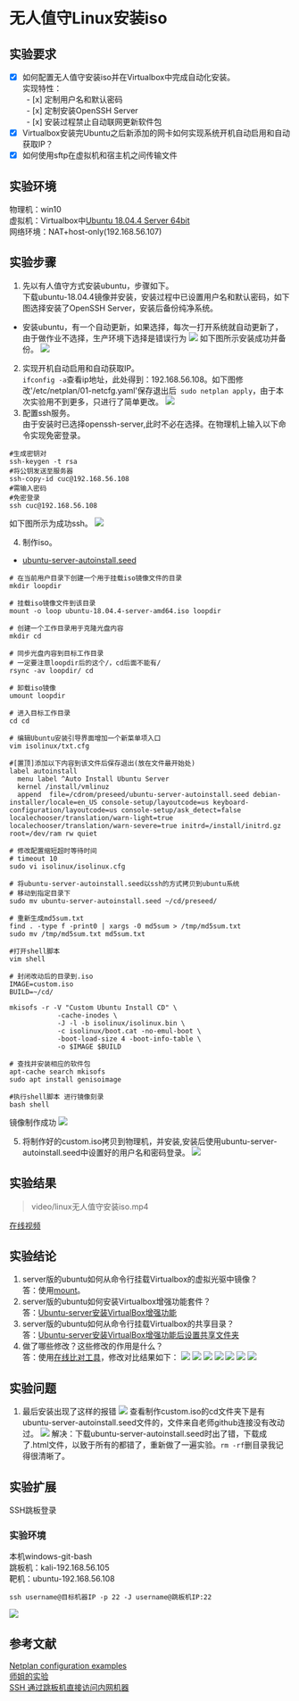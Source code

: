 # 无人值守Linux安装iso
## 实验要求
- [x] 如何配置无人值守安装iso并在Virtualbox中完成自动化安装。  
实现特性：  
&ensp;- [x] 定制用户名和默认密码  
&ensp;- [x] 定制安装OpenSSH Server  
&ensp;- [x] 安装过程禁止自动联网更新软件包
- [x] Virtualbox安装完Ubuntu之后新添加的网卡如何实现系统开机自动启用和自动获取IP？
- [x] 如何使用sftp在虚拟机和宿主机之间传输文件
## 实验环境
物理机：win10  
虚拟机：Virtualbox中[Ubuntu 18.04.4 Server 64bit](https://mirror.tuna.tsinghua.edu.cn/ubuntu-cdimage/releases/18.04/release/)   
网络环境：NAT+host-only(192.168.56.107)
## 实验步骤
1. 先以有人值守方式安装ubuntu，步骤如下。    
下载ubuntu-18.04.4镜像并安装，安装过程中已设置用户名和默认密码，如下图选择安装了OpenSSH Server，安装后备份纯净系统。
* 安装ubuntu，有一个自动更新，如果选择，每次一打开系统就自动更新了，由于做作业不选择，生产环境下选择是错误行为
![](images/openssh-choose.png)
如下图所示安装成功并备份。
![](images/userset.png)
2. 实现开机自动启用和自动获取IP。    
```ifconfig -a```查看ip地址，此处得到：192.168.56.108。如下图修改'/etc/netplan/01-netcfg.yaml'保存退出后``` sudo netplan apply```，由于本次实验用不到更多，只进行了简单更改。
![](images/dhcp-set.jpg)
3. 配置ssh服务。  
由于安装时已选择openssh-server,此时不必在选择。在物理机上输入以下命令实现免密登录。
```
#生成密钥对
ssh-keygen -t rsa
#将公钥发送至服务器
ssh-copy-id cuc@192.168.56.108
#需输入密码
#免密登录
ssh cuc@192.168.56.108
```
如下图所示为成功ssh。
![](images/ssh-ok.png)

4. 制作iso。
* [ubuntu-server-autoinstall.seed](https://github.com/c4pr1c3/LinuxSysAdmin/blob/master/exp/chap0x01/cd-rom/preseed/ubuntu-server-autoinstall.seed#L18)
```
# 在当前用户目录下创建一个用于挂载iso镜像文件的目录
mkdir loopdir

# 挂载iso镜像文件到该目录
mount -o loop ubuntu-18.04.4-server-amd64.iso loopdir

# 创建一个工作目录用于克隆光盘内容
mkdir cd
 
# 同步光盘内容到目标工作目录
# 一定要注意loopdir后的这个/，cd后面不能有/
rsync -av loopdir/ cd

# 卸载iso镜像
umount loopdir

# 进入目标工作目录
cd cd

# 编辑Ubuntu安装引导界面增加一个新菜单项入口
vim isolinux/txt.cfg

#[置顶]添加以下内容到该文件后保存退出(放在文件最开始处)
label autoinstall
  menu label ^Auto Install Ubuntu Server
  kernel /install/vmlinuz
  append  file=/cdrom/preseed/ubuntu-server-autoinstall.seed debian-installer/locale=en_US console-setup/layoutcode=us keyboard-configuration/layoutcode=us console-setup/ask_detect=false localechooser/translation/warn-light=true localechooser/translation/warn-severe=true initrd=/install/initrd.gz root=/dev/ram rw quiet

# 修改配置缩短超时等待时间
# timeout 10
sudo vi isolinux/isolinux.cfg

# 将ubuntu-server-autoinstall.seed以ssh的方式拷贝到ubuntu系统
# 移动到指定目录下
sudo mv ubuntu-server-autoinstall.seed ~/cd/preseed/

# 重新生成md5sum.txt
find . -type f -print0 | xargs -0 md5sum > /tmp/md5sum.txt
sudo mv /tmp/md5sum.txt md5sum.txt

#打开shell脚本
vim shell

# 封闭改动后的目录到.iso
IMAGE=custom.iso
BUILD=~/cd/

mkisofs -r -V "Custom Ubuntu Install CD" \
            -cache-inodes \
            -J -l -b isolinux/isolinux.bin \
            -c isolinux/boot.cat -no-emul-boot \
            -boot-load-size 4 -boot-info-table \
            -o $IMAGE $BUILD

# 查找并安装相应的软件包
apt-cache search mkisofs
sudo apt install genisoimage

#执行shell脚本 进行镜像刻录
bash shell
```
镜像制作成功
![](images/iso-ok.png)

5. 将制作好的custom.iso拷贝到物理机，并安装,安装后使用ubuntu-server-autoinstall.seed中设置好的用户名和密码登录。
![](images/nameandpwd.png)
## 实验结果
>video/linux无人值守安装iso.mp4  

[在线视频](https://www.bilibili.com/video/BV1i7411f7jq)
## 实验结论
1. server版的ubuntu如何从命令行挂载Virtualbox的虚拟光驱中镜像？  
答：使用[mount](https://www.cnblogs.com/itech/archive/2009/08/07/1541061.html)。
2. server版的ubuntu如何安装Virtualbox增强功能套件？  
答：[Ubuntu-server安装VirtualBox增强功能](https://juejin.im/post/5d423d5f6fb9a06acc00637f)
3. server版的ubuntu如何从命令行挂载Virtualbox的共享目录？  
答：[Ubuntu-server安装VirtualBox增强功能后设置共享文件夹](https://juejin.im/post/5d423d5f6fb9a06acc00637f)
4. 做了哪些修改？这些修改的作用是什么？  
答：使用[在线比对工具](http://www.jq22.com/textDifference)，修改对比结果如下：
![](images/change0.png)
![](images/change1.png)
![](images/change2.png)
![](images/change3.png)
![](images/change4.png)
![](images/change5.png)
![](images/change6.png)
## 实验问题
1. 最后安装出现了这样的报错
![](images/wrong1.png)
查看制作custom.iso的cd文件夹下是有ubuntu-server-autoinstall.seed文件的，文件来自老师github连接没有改动过。
![](images/wrong2.png)
解决：下载ubuntu-server-autoinstall.seed时出了错，下载成了.html文件，以致于所有的都错了，重新做了一遍实验。```rm -rf```删目录我记得很清晰了。
## 实验扩展
SSH跳板登录
### 实验环境
本机windows-git-bash  
跳板机：kali-192.168.56.105  
靶机：ubuntu-192.168.56.108
```
ssh username@目标机器IP -p 22 -J username@跳板机IP:22
```
![](images/jump-ok.png) 
## 参考文献
[Netplan configuration examples](https://netplan.io/examples)  
[师姐的实验](https://github.com/CUCCS/linux-2019-jckling/tree/master/0x01)  
[SSH 通过跳板机直接访问内网机器](https://woodenrobot.me/2019/07/18/ssh-proxyjump/)